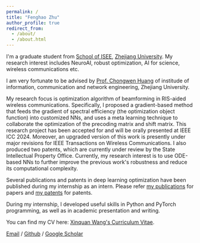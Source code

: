 ```yaml
---
permalink: /
title: "Fenghao Zhu"
author_profile: true
redirect_from: 
  - /about/
  - /about.html
---
```

I'm a graduate student from [School of ISEE](http://www.isee.zju.edu.cn/), [Zhejiang University](https://www.zju.edu.cn/). My research interest includes NeuroAI, robust optimization, AI for science, wireless communications etc.

I am very fortunate to be advised by [Prof. Chongwen Huang](https://www.researchgate.net/profile/Huang-Chongwen/stats) of institude of information, communication and network engineering, Zhejiang University.

My research focus is optimization algorithm of beamforming in RIS-aided wireless communications. Specifically, I proposed a gradient-based method that feeds the gradient of spectral efficiency (the optimization object function) into customized NNs, and uses a meta learning technique to collaborate the optimization of the precoding matrix and shift matrix. This research project has been accepted for and will be orally presented at IEEE ICC 2024. Moreover, an upgraded version of this work is presently under major revisions for IEEE Transactions on Wireless Communications. I also produced two patents, which are currently under review by the State Intellectual Property Office.
Currently, my research interest is to use ODE-based NNs to further improve the previous work's robustness and reduce its computational complexity.

Several publications and patents in deep learning optimization have been published during my internship as an intern. Please refer [my publications](https://tp1000d.github.io/XWang/publications/) for papers and [my patents](https://tp1000d.github.io/XWang/patents/) for patents.

During my internship, I developed useful skills in Python and PyTorch programming, as well as in academic presentation and writing.

You can find my CV here: [Xinquan Wang's Curriculum Vitae](https://github.com/tp1000d/XWang/blob/master/assets/cv_Xinquan_Wang_ZJU.pdf).

[Email](mailto:zjuzfh@zju.edu.cn) / [Github](https://github.com/fenghaozhu) /  [Google Scholar](https://scholar.google.com/citations?user=0llzifoAAAAJ&hl=en)
